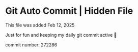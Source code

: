 # Git Auto Commit | Hidden File

This file was added Feb 12, 2025

Just for fun and keeping my daily git commit active 🤪

commit number: 272286
